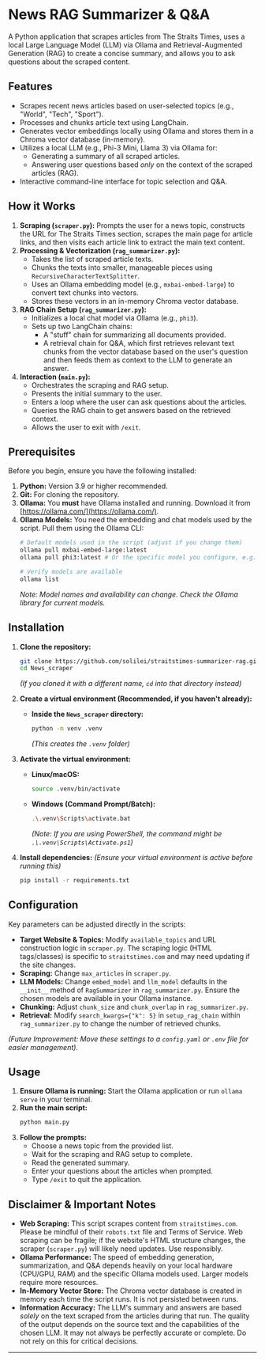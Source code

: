 # News RAG Summarizer & Q&A

A Python application that scrapes articles from The Straits Times, uses a local Large Language Model (LLM) via Ollama and Retrieval-Augmented Generation (RAG) to create a concise summary, and allows you to ask questions about the scraped content.

## Features

*   Scrapes recent news articles based on user-selected topics (e.g., "World", "Tech", "Sport").
*   Processes and chunks article text using LangChain.
*   Generates vector embeddings locally using Ollama and stores them in a Chroma vector database (in-memory).
*   Utilizes a local LLM (e.g., Phi-3 Mini, Llama 3) via Ollama for:
    *   Generating a summary of all scraped articles.
    *   Answering user questions based *only* on the context of the scraped articles (RAG).
*   Interactive command-line interface for topic selection and Q&A.

## How it Works

1.  **Scraping (`scraper.py`):** Prompts the user for a news topic, constructs the URL for The Straits Times section, scrapes the main page for article links, and then visits each article link to extract the main text content.
2.  **Processing & Vectorization (`rag_summarizer.py`):**
    *   Takes the list of scraped article texts.
    *   Chunks the texts into smaller, manageable pieces using `RecursiveCharacterTextSplitter`.
    *   Uses an Ollama embedding model (e.g., `mxbai-embed-large`) to convert text chunks into vectors.
    *   Stores these vectors in an in-memory Chroma vector database.
3.  **RAG Chain Setup (`rag_summarizer.py`):**
    *   Initializes a local chat model via Ollama (e.g., `phi3`).
    *   Sets up two LangChain chains:
        *   A "stuff" chain for summarizing all documents provided.
        *   A retrieval chain for Q&A, which first retrieves relevant text chunks from the vector database based on the user's question and then feeds them as context to the LLM to generate an answer.
4.  **Interaction (`main.py`):**
    *   Orchestrates the scraping and RAG setup.
    *   Presents the initial summary to the user.
    *   Enters a loop where the user can ask questions about the articles.
    *   Queries the RAG chain to get answers based on the retrieved context.
    *   Allows the user to exit with `/exit`.

## Prerequisites

Before you begin, ensure you have the following installed:

1.  **Python:** Version 3.9 or higher recommended.
2.  **Git:** For cloning the repository.
3.  **Ollama:** You **must** have Ollama installed and running. Download it from [https://ollama.com/](https://ollama.com/).
4.  **Ollama Models:** You need the embedding and chat models used by the script. Pull them using the Ollama CLI:
    ```bash
    # Default models used in the script (adjust if you change them)
    ollama pull mxbai-embed-large:latest
    ollama pull phi3:latest # Or the specific model you configure, e.g., phi3:3.8b-mini-instruct-4k-q4_K_M

    # Verify models are available
    ollama list
    ```
    *Note: Model names and availability can change. Check the Ollama library for current models.*

## Installation

1.  **Clone the repository:**
    ```bash
    git clone https://github.com/solilei/straitstimes-summarizer-rag.git
    cd News_scraper
    ```
    *(If you cloned it with a different name, `cd` into that directory instead)*

2.  **Create a virtual environment (Recommended, if you haven't already):**
    *   **Inside the `News_scraper` directory:**
        ```bash
        python -m venv .venv
        ```
        *(This creates the `.venv` folder)*

3.  **Activate the virtual environment:**
    *   **Linux/macOS:**
        ```bash
        source .venv/bin/activate
        ```
    *   **Windows (Command Prompt/Batch):**
        ```bash
        .\.venv\Scripts\activate.bat
        ```
        *(Note: If you are using PowerShell, the command might be `.\.venv\Scripts\Activate.ps1`)*

4.  **Install dependencies:**
    *(Ensure your virtual environment is active before running this)*
    ```bash
    pip install -r requirements.txt
    ```

## Configuration

Key parameters can be adjusted directly in the scripts:

*   **Target Website & Topics:** Modify `available_topics` and URL construction logic in `scraper.py`. The scraping logic (HTML tags/classes) is specific to `straitstimes.com` and may need updating if the site changes.
*   **Scraping:** Change `max_articles` in `scraper.py`.
*   **LLM Models:** Change `embed_model` and `llm_model` defaults in the `__init__` method of `RagSummarizer` in `rag_summarizer.py`. Ensure the chosen models are available in your Ollama instance.
*   **Chunking:** Adjust `chunk_size` and `chunk_overlap` in `rag_summarizer.py`.
*   **Retrieval:** Modify `search_kwargs={"k": 5}` in `setup_rag_chain` within `rag_summarizer.py` to change the number of retrieved chunks.

*(Future Improvement: Move these settings to a `config.yaml` or `.env` file for easier management).*

## Usage

1.  **Ensure Ollama is running:** Start the Ollama application or run `ollama serve` in your terminal.
2.  **Run the main script:**
    ```bash
    python main.py
    ```
3.  **Follow the prompts:**
    *   Choose a news topic from the provided list.
    *   Wait for the scraping and RAG setup to complete.
    *   Read the generated summary.
    *   Enter your questions about the articles when prompted.
    *   Type `/exit` to quit the application.

## Disclaimer & Important Notes

*   **Web Scraping:** This script scrapes content from `straitstimes.com`. Please be mindful of their `robots.txt` file and Terms of Service. Web scraping can be fragile; if the website's HTML structure changes, the scraper (`scraper.py`) will likely need updates. Use responsibly.
*   **Ollama Performance:** The speed of embedding generation, summarization, and Q&A depends heavily on your local hardware (CPU/GPU, RAM) and the specific Ollama models used. Larger models require more resources.
*   **In-Memory Vector Store:** The Chroma vector database is created in memory each time the script runs. It is not persisted between runs.
*   **Information Accuracy:** The LLM's summary and answers are based *solely* on the text scraped from the articles during that run. The quality of the output depends on the source text and the capabilities of the chosen LLM. It may not always be perfectly accurate or complete. Do not rely on this for critical decisions.

---
